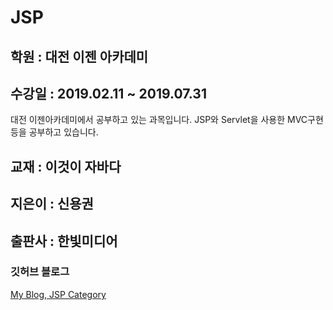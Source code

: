 # JSP 
## 학원 : 대전 이젠 아카데미 
## 수강일 : 2019.02.11 ~ 2019.07.31

대전 이젠아카데미에서 공부하고 있는 과목입니다.
JSP와 Servlet을 사용한 MVC구현 등을 공부하고 있습니다.

## 교재 : 이것이 자바다 
## 지은이 : 신용권
## 출판사 : 한빛미디어 

### 깃허브 블로그 
[My Blog, JSP Category](https://baekjungho.github.io/category/#JSP)

